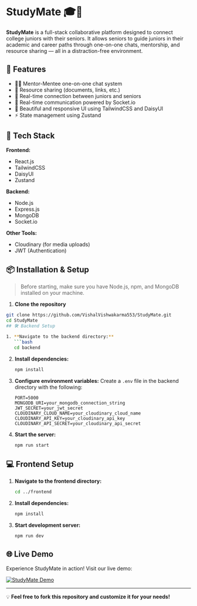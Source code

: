 # StudyMate 🎓🤝

**StudyMate** is a full-stack collaborative platform designed to connect college juniors with their seniors. It allows seniors to guide juniors in their academic and career paths through one-on-one chats, mentorship, and resource sharing — all in a distraction-free environment.

## 🌟 Features

- 👨‍🏫 Mentor-Mentee one-on-one chat system  
- 📁 Resource sharing (documents, links, etc.)  
- 🔗 Real-time connection between juniors and seniors  
- 💬 Real-time communication powered by Socket.io  
- 🎨 Beautiful and responsive UI using TailwindCSS and DaisyUI  
- ⚡ State management using Zustand

## 🚀 Tech Stack

**Frontend:**
- React.js
- TailwindCSS
- DaisyUI
- Zustand

**Backend:**
- Node.js
- Express.js
- MongoDB
- Socket.io

**Other Tools:**
- Cloudinary (for media uploads)
- JWT (Authentication)
  
## 📦 Installation & Setup

> Before starting, make sure you have Node.js, npm, and MongoDB installed on your machine.

1. **Clone the repository**

```bash
git clone https://github.com/VishalVishwakarma553/StudyMate.git
cd StudyMate
## 🛠️ Backend Setup

1. **Navigate to the backend directory:**
   ```bash
   cd backend
   ```

2. **Install dependencies:**
   ```bash
   npm install
   ```

3. **Configure environment variables:**
   Create a `.env` file in the backend directory with the following:
   ```env
   PORT=5000
   MONGODB_URI=your_mongodb_connection_string
   JWT_SECRET=your_jwt_secret
   CLOUDINARY_CLOUD_NAME=your_cloudinary_cloud_name
   CLOUDINARY_API_KEY=your_cloudinary_api_key
   CLOUDINARY_API_SECRET=your_cloudinary_api_secret
   ```

4. **Start the server:**
   ```bash
   npm run start
   ```

## 💻 Frontend Setup

1. **Navigate to the frontend directory:**
   ```bash
   cd ../frontend
   ```

2. **Install dependencies:**
   ```bash
   npm install
   ```

3. **Start development server:**
   ```bash
   npm run dev
   ```

## 🌐 Live Demo

Experience StudyMate in action! Visit our live demo:

[![StudyMate Demo](https://img.shields.io/badge/StudyMate-Live%20Demo-blue?style=for-the-badge)](https://study-mate-sigma.vercel.app)

---

💡 **Feel free to fork this repository and customize it for your needs!**
